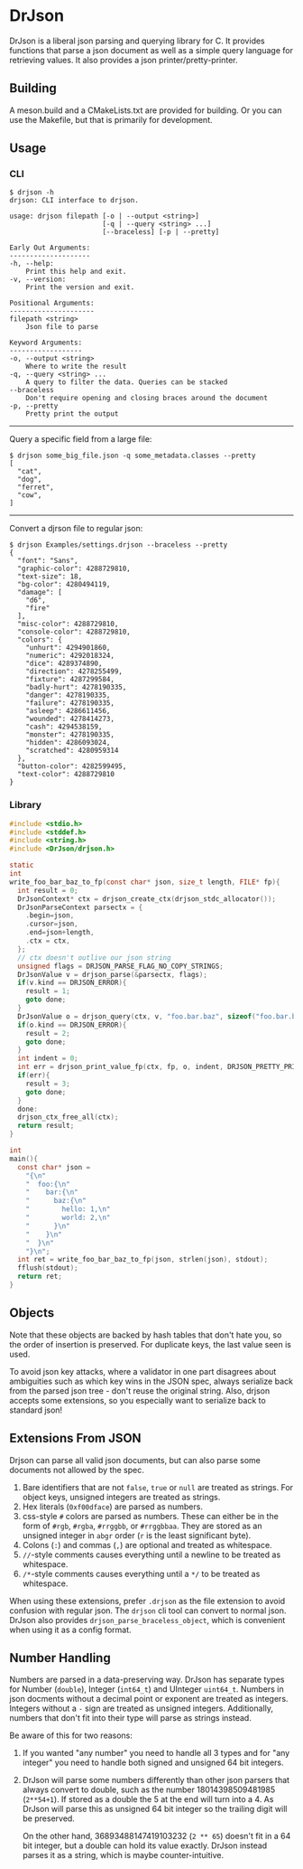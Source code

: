 # DrJson

DrJson is a liberal json parsing and querying library for C.
It provides functions that parse a json document as well as a simple query
language for retrieving values.  It also provides a json printer/pretty-printer.

## Building

A meson.build and a CMakeLists.txt are provided for building. Or you can use
the Makefile, but that is primarily for development.

## Usage

### CLI
```
$ drjson -h
drjson: CLI interface to drjson.

usage: drjson filepath [-o | --output <string>]
                       [-q | --query <string> ...]
                       [--braceless] [-p | --pretty]

Early Out Arguments:
--------------------
-h, --help:
    Print this help and exit.
-v, --version:
    Print the version and exit.

Positional Arguments:
---------------------
filepath <string>
    Json file to parse

Keyword Arguments:
------------------
-o, --output <string>
    Where to write the result
-q, --query <string> ...
    A query to filter the data. Queries can be stacked
--braceless
    Don't require opening and closing braces around the document
-p, --pretty
    Pretty print the output

```
<hr>

Query a specific field from a large file:
```
$ drjson some_big_file.json -q some_metadata.classes --pretty
[
  "cat",
  "dog",
  "ferret",
  "cow",
]
```
<hr>

Convert a djrson file to regular json:
```
$ drjson Examples/settings.drjson --braceless --pretty
{
  "font": "Sans",
  "graphic-color": 4288729810,
  "text-size": 18,
  "bg-color": 4280494119,
  "damage": [
    "d6",
    "fire"
  ],
  "misc-color": 4288729810,
  "console-color": 4288729810,
  "colors": {
    "unhurt": 4294901860,
    "numeric": 4292018324,
    "dice": 4289374890,
    "direction": 4278255499,
    "fixture": 4287299584,
    "badly-hurt": 4278190335,
    "danger": 4278190335,
    "failure": 4278190335,
    "asleep": 4286611456,
    "wounded": 4278414273,
    "cash": 4294538159,
    "monster": 4278190335,
    "hidden": 4286093024,
    "scratched": 4280959314
  },
  "button-color": 4282599495,
  "text-color": 4288729810
}

```

### Library
```c
#include <stdio.h>
#include <stddef.h>
#include <string.h>
#include <DrJson/drjson.h>

static
int
write_foo_bar_baz_to_fp(const char* json, size_t length, FILE* fp){
  int result = 0;
  DrJsonContext* ctx = drjson_create_ctx(drjson_stdc_allocator());
  DrJsonParseContext parsectx = {
    .begin=json,
    .cursor=json,
    .end=json+length,
    .ctx = ctx,
  };
  // ctx doesn't outlive our json string
  unsigned flags = DRJSON_PARSE_FLAG_NO_COPY_STRINGS;
  DrJsonValue v = drjson_parse(&parsectx, flags);
  if(v.kind == DRJSON_ERROR){
    result = 1;
    goto done;
  }
  DrJsonValue o = drjson_query(ctx, v, "foo.bar.baz", sizeof("foo.bar.baz")-1);
  if(o.kind == DRJSON_ERROR){
    result = 2;
    goto done;
  }
  int indent = 0;
  int err = drjson_print_value_fp(ctx, fp, o, indent, DRJSON_PRETTY_PRINT);
  if(err){
    result = 3;
    goto done;
  }
  done:
  drjson_ctx_free_all(ctx);
  return result;
}

int
main(){
  const char* json =
    "{\n"
    "  foo:{\n"
    "    bar:{\n"
    "      baz:{\n"
    "        hello: 1,\n"
    "        world: 2,\n"
    "      }\n"
    "    }\n"
    "  }\n"
    "}\n";
  int ret = write_foo_bar_baz_to_fp(json, strlen(json), stdout);
  fflush(stdout);
  return ret;
}

```

## Objects
Note that these objects are backed by hash tables that don't hate you, so the
order of insertion is preserved.  For duplicate keys, the last value seen is
used.

To avoid json key attacks, where a validator in one part disagrees about
ambiguities such as which key wins in the JSON spec, always serialize back from
the parsed json tree - don't reuse the original string. Also, drjson accepts
some extensions, so you especially want to serialize back to standard json!

## Extensions From JSON

Drjson can parse all valid json documents, but can also parse some documents not allowed by the spec.

1. Bare identifiers that are not `false`, `true` or `null` are treated
   as strings. For object keys, unsigned integers are treated as strings.
2. Hex literals (`0xf00dface`) are parsed as numbers.
3. css-style `#` colors are parsed as numbers. These can either be in the form
   of `#rgb`, `#rgba`, `#rrggbb`, or `#rrggbbaa`. They are stored as an unsigned
   integer in `abgr` order (`r` is the least significant byte).
4. Colons (`:`) and commas (`,`) are optional and treated as whitespace.
5. `//`-style comments causes everything until a newline to be treated as whitespace.
6. `/*`-style comments causes everything until a `*/` to be treated as whitespace.

When using these extensions, prefer `.drjson` as the file extension to avoid
confusion with regular json. The `drjson` cli tool can convert to normal json.
DrJson also provides `drjson_parse_braceless_object`, which is convenient when
using it as a config format.

## Number Handling

Numbers are parsed in a data-preserving way. DrJson has separate
types for Number (`double`), Integer (`int64_t`) and UInteger `uint64_t`.
Numbers in json docments without a decimal point or exponent are treated as
integers. Integers without a `-` sign are treated as unsigned integers.
Additionally, numbers that don't fit into their type will parse as strings
instead.

Be aware of this for two reasons:

1.  If you wanted "any number" you need to handle all 3 types and for "any
    integer" you need to handle both signed and unsigned 64 bit integers.

2.  DrJson will parse some numbers differently than other json parsers that
    always convert to double, such as the number 18014398509481985 (`2**54+1`).
    If stored as a double the 5 at the end will turn into a 4. As DrJson will
    parse this as unsigned 64 bit integer so the trailing digit will be
    preserved.

    On the other hand, 36893488147419103232 (`2 ** 65`) doesn't fit in a 64 bit
    integer, but a double can hold its value exactly. DrJson instead parses it
    as a string, which is maybe counter-intuitive.
